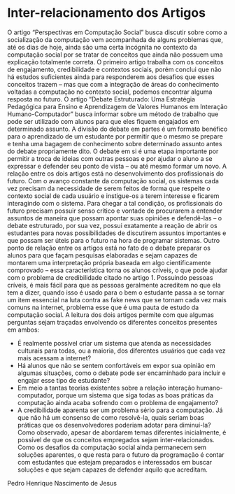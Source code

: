 # Inter-relacionamento dos Artigos
O artigo “Perspectivas em Computação Social” busca discutir sobre como a socialização da computação vem acompanhada de alguns problemas que, até os dias de hoje, ainda são uma certa incógnita no contexto da computação social por se tratar de conceitos que ainda não possuem uma explicação totalmente correta. O primeiro artigo trabalha com os conceitos de engajamento, credibilidade e contextos sociais, porém conclui que não há estudos suficientes ainda para responderem aos desafios que esses conceitos trazem – mas que com a integração de áreas do conhecimento voltadas a computação no contexto social, podemos encontrar alguma resposta no futuro. O artigo “Debate Estruturado: Uma Estratégia Pedagógica para Ensino e Aprendizagem de Valores Humanos em Interação Humano-Computador” busca informar sobre um método de trabalho que pode ser utilizado com alunos para que eles fiquem engajados em determinado assunto. A divisão do debate em partes é um formato benéfico para o aprendizado de um estudante por permitir que o mesmo se prepare e tenha uma bagagem de conhecimento sobre determinado assunto antes do debate propriamente dito. O debate em si é uma etapa importante por permitir a troca de ideias com outras pessoas e por ajudar o aluno a se expressar e defender seu ponto de vista – ou até mesmo formar um novo. A relação entre os dois artigos está no desenvolvimento dos profissionais do futuro. Com o avanço constante da computação social, os sistemas cada vez precisam da necessidade de serem feitos de forma que respeite o contexto social de cada usuário e instigue-os a terem interesse e ficarem interagindo com o sistema. Para chegar a tal condição, os profissionais do futuro precisam possuir senso crítico e vontade de procurarem a entender assuntos de maneira que possam apontar suas opiniões e defendê-las – o debate estruturado, por sua vez, possui exatamente a reação de abrir os estudantes para novas possibilidades de discutirem assuntos importantes e que possam ser úteis para o futuro na hora de programar sistemas. Outro ponto de relação entre os artigos está no fato de o debate preparar os alunos para que façam pesquisas elaboradas e sejam capazes de montarem uma interpretação própria baseada em algo cientificamente comprovado – essa característica torna os alunos críveis, o que pode ajudar com o problema de credibilidade citado no artigo 1. Possuindo pessoas críveis, é mais fácil para que as pessoas geralmente acreditem no que ela tem a dizer, quando isso é usado para o bem o estudante passa a se tornar um item essencial na luta contra as fake news que se tornam cada vez mais comuns na internet, problema esse que é uma pauta de estudo da computação social. A leitura dos dois artigos permite com que algumas perguntas sejam traçadas envolvendo os diferentes conceitos presentes em ambos:
- É realmente possível criar um sistema que atenda as necessidades culturais para todas, ou a maioria, dos diferentes usuários que cada vez mais acessam a internet?
- Há alunos que não se sentem confortáveis em expor sua opinião em algumas situações, como o debate pode ser encaminhado para incluir e engajar esse tipo de estudante?
- Em meio a tantas teorias existentes sobre a relação interação humano-computador, porque um sistema que siga todas as boas práticas da computação ainda acaba sofrendo com o problema de engajamento?
- A credibilidade aparenta ser um problema sério para a computação. Já que não há um consenso de como resolvê-la, quais seriam boas práticas que os desenvolvedores poderiam adotar para diminuí-la?
Como observado, apesar de abordarem temas diferentes inicialmente, é possível de que os conceitos empregados sejam inter-relacionados. Como os desafios da computação social ainda permanecem sem soluções aparentes, o que resta para o futuro da programação é contar com estudantes que estejam preparados e interessados em buscar soluções e que sejam capazes de defender aquilo que acreditam.

Pedro Henrique Nascimento de Jesus
